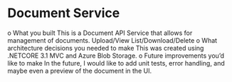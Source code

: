 # Document Service

o	What you built
  This is a Document API Service that allows for management of documents.  Upload/View List/Download/Delete
o	What architecture decisions you needed to make
  This was created using .NETCORE 3.1 MVC and Azure Blob Storage.
o	Future improvements you’d like to make
  In the future, I would like to add unit tests, error handling, and maybe even a preview of the document in the UI.

